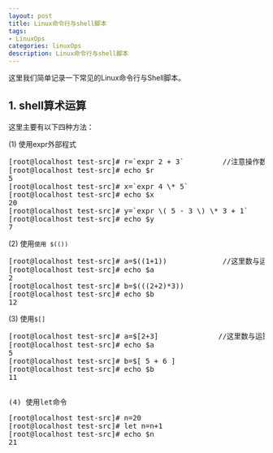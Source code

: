 ```yaml
---
layout: post
title: Linux命令行与shell脚本
tags:
- LinuxOps
categories: linuxOps
description: Linux命令行与shell脚本
---
```



这里我们简单记录一下常见的Linux命令行与Shell脚本。

<!-- more -->

## 1. shell算术运算

这里主要有以下四种方法：

(1) 使用expr外部程式
<pre>
[root@localhost test-src]# r=`expr 2 + 3`         //注意操作数和运算符之间要有空白
[root@localhost test-src]# echo $r
5
[root@localhost test-src]# x=`expr 4 \* 5`
[root@localhost test-src]# echo $x
20
[root@localhost test-src]# y=`expr \( 5 - 3 \) \* 3 + 1`
[root@localhost test-src]# echo $y
7
</pre>

(2) 使用```使用 $(())```
<pre>
[root@localhost test-src]# a=$((1+1))             //这里数与运算符之间没有格式要求
[root@localhost test-src]# echo $a
2
[root@localhost test-src]# b=$(((2+2)*3))
[root@localhost test-src]# echo $b
12
</pre>


(3) 使用```$[]```
<pre>
[root@localhost test-src]# a=$[2+3]              //这里数与运算符之间没有格式要求
[root@localhost test-src]# echo $a
5
[root@localhost test-src]# b=$[ 5 + 6 ]
[root@localhost test-src]# echo $b
11
<pre>

(4) 使用let命令
<pre>
[root@localhost test-src]# n=20
[root@localhost test-src]# let n=n+1
[root@localhost test-src]# echo $n
21
</pre>


<br />
<br />
<br />


